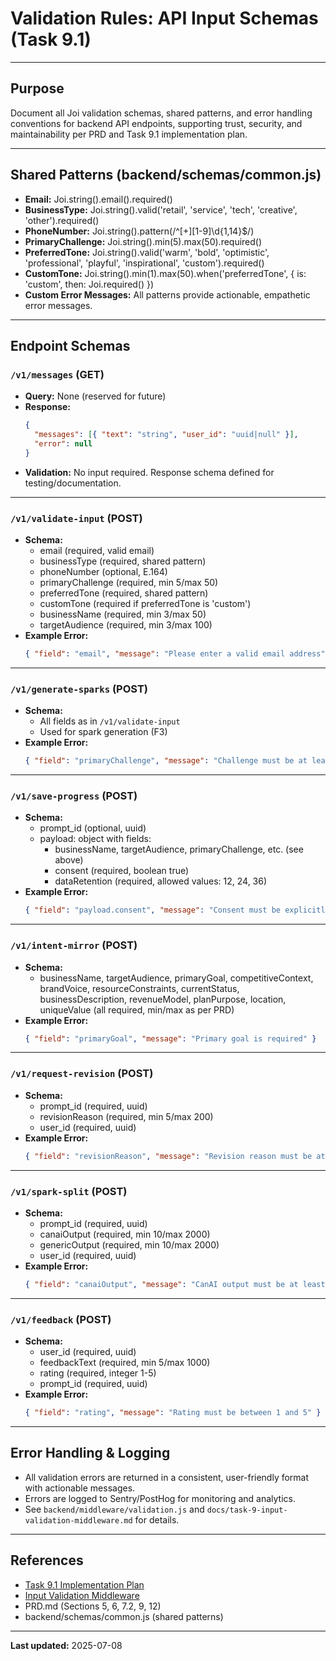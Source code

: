 # Validation Rules: API Input Schemas (Task 9.1)

---

## Purpose
Document all Joi validation schemas, shared patterns, and error handling conventions for backend API endpoints, supporting trust, security, and maintainability per PRD and Task 9.1 implementation plan.

---

## Shared Patterns (backend/schemas/common.js)
- **Email:** Joi.string().email().required()
- **BusinessType:** Joi.string().valid('retail', 'service', 'tech', 'creative', 'other').required()
- **PhoneNumber:** Joi.string().pattern(/^[+][1-9]\d{1,14}$/)
- **PrimaryChallenge:** Joi.string().min(5).max(50).required()
- **PreferredTone:** Joi.string().valid('warm', 'bold', 'optimistic', 'professional', 'playful', 'inspirational', 'custom').required()
- **CustomTone:** Joi.string().min(1).max(50).when('preferredTone', { is: 'custom', then: Joi.required() })
- **Custom Error Messages:** All patterns provide actionable, empathetic error messages.

---

## Endpoint Schemas

### `/v1/messages` (GET)
- **Query:** None (reserved for future)
- **Response:**
  ```json
  {
    "messages": [{ "text": "string", "user_id": "uuid|null" }],
    "error": null
  }
  ```
- **Validation:** No input required. Response schema defined for testing/documentation.

---

### `/v1/validate-input` (POST)
- **Schema:**
  - email (required, valid email)
  - businessType (required, shared pattern)
  - phoneNumber (optional, E.164)
  - primaryChallenge (required, min 5/max 50)
  - preferredTone (required, shared pattern)
  - customTone (required if preferredTone is 'custom')
  - businessName (required, min 3/max 50)
  - targetAudience (required, min 3/max 100)
- **Example Error:**
  ```json
  { "field": "email", "message": "Please enter a valid email address" }
  ```

---

### `/v1/generate-sparks` (POST)
- **Schema:**
  - All fields as in `/v1/validate-input`
  - Used for spark generation (F3)
- **Example Error:**
  ```json
  { "field": "primaryChallenge", "message": "Challenge must be at least 5 characters" }
  ```

---

### `/v1/save-progress` (POST)
- **Schema:**
  - prompt_id (optional, uuid)
  - payload: object with fields:
    - businessName, targetAudience, primaryChallenge, etc. (see above)
    - consent (required, boolean true)
    - dataRetention (required, allowed values: 12, 24, 36)
- **Example Error:**
  ```json
  { "field": "payload.consent", "message": "Consent must be explicitly granted" }
  ```

---

### `/v1/intent-mirror` (POST)
- **Schema:**
  - businessName, targetAudience, primaryGoal, competitiveContext, brandVoice, resourceConstraints, currentStatus, businessDescription, revenueModel, planPurpose, location, uniqueValue (all required, min/max as per PRD)
- **Example Error:**
  ```json
  { "field": "primaryGoal", "message": "Primary goal is required" }
  ```

---

### `/v1/request-revision` (POST)
- **Schema:**
  - prompt_id (required, uuid)
  - revisionReason (required, min 5/max 200)
  - user_id (required, uuid)
- **Example Error:**
  ```json
  { "field": "revisionReason", "message": "Revision reason must be at least 5 characters" }
  ```

---

### `/v1/spark-split` (POST)
- **Schema:**
  - prompt_id (required, uuid)
  - canaiOutput (required, min 10/max 2000)
  - genericOutput (required, min 10/max 2000)
  - user_id (required, uuid)
- **Example Error:**
  ```json
  { "field": "canaiOutput", "message": "CanAI output must be at least 10 characters" }
  ```

---

### `/v1/feedback` (POST)
- **Schema:**
  - user_id (required, uuid)
  - feedbackText (required, min 5/max 1000)
  - rating (required, integer 1-5)
  - prompt_id (required, uuid)
- **Example Error:**
  ```json
  { "field": "rating", "message": "Rating must be between 1 and 5" }
  ```

---

## Error Handling & Logging
- All validation errors are returned in a consistent, user-friendly format with actionable messages.
- Errors are logged to Sentry/PostHog for monitoring and analytics.
- See `backend/middleware/validation.js` and `docs/task-9-input-validation-middleware.md` for details.

---

## References
- [Task 9.1 Implementation Plan](./task-9.1-joi-validation-schemas.md)
- [Input Validation Middleware](./task-9-input-validation-middleware.md)
- PRD.md (Sections 5, 6, 7.2, 9, 12)
- backend/schemas/common.js (shared patterns)

---

**Last updated:** 2025-07-08